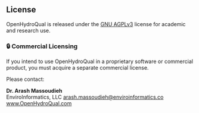 ## License

OpenHydroQual is released under the [GNU AGPLv3](LICENSE) license for academic and research use.

### 🔒 Commercial Licensing
If you intend to use OpenHydroQual in a proprietary software or commercial product, you must acquire a separate commercial license.

Please contact:

**Dr. Arash Massoudieh**  
EnviroInformatics, LLC
arash.massoudieh@enviroinformatics.co  
www.OpenHydroQual.com
